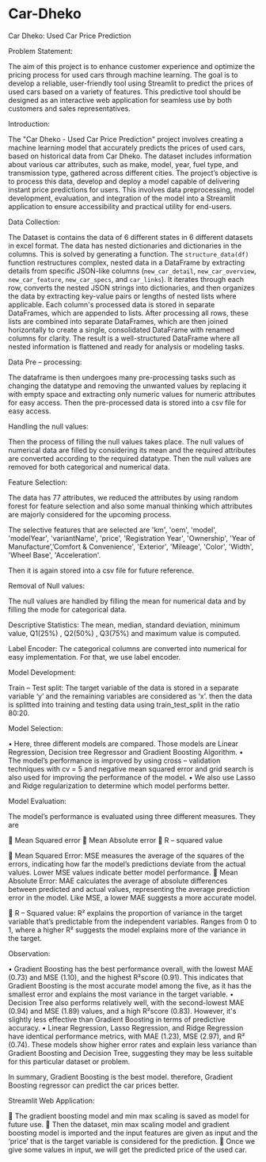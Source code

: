 # Car-Dheko


Car Dheko: Used Car Price Prediction

Problem Statement:

The aim of this project is to enhance customer experience and optimize the pricing process for used cars through machine learning. The goal is to develop a reliable, user-friendly tool using Streamlit to predict the prices of used cars based on a variety of features. This predictive tool should be designed as an interactive web application for seamless use by both customers and sales representatives.

Introduction:

The "Car Dheko - Used Car Price Prediction" project involves creating a machine learning model that accurately predicts the prices of used cars, based on historical data from Car Dheko. The dataset includes information about various car attributes, such as make, model, year, fuel type, and transmission type, gathered across different cities. The project’s objective is to process this data, develop and deploy a model capable of delivering instant price predictions for users. This involves data preprocessing, model development, evaluation, and integration of the model into a Streamlit application to ensure accessibility and practical utility for end-users.

Data Collection: 

The Dataset is contains the data of 6 different states in 6 different datasets in excel format.
The data has nested dictionaries and dictionaries in the columns. This is solved by generating a function. The `structure_data(df)` function restructures complex, nested data in a DataFrame by extracting details from specific JSON-like columns (`new_car_detail`, `new_car_overview`, `new_car_feature`, `new_car_specs`, and `car_links`). It iterates through each row, converts the nested JSON strings into dictionaries, and then organizes the data by extracting key-value pairs or lengths of nested lists where applicable. Each column's processed data is stored in separate DataFrames, which are appended to lists. After processing all rows, these lists are combined into separate DataFrames, which are then joined horizontally to create a single, consolidated DataFrame with renamed columns for clarity. The result is a well-structured DataFrame where all nested information is flattened and ready for analysis or modeling tasks.

Data Pre – processing:

The dataframe is then undergoes many pre-processing tasks such as changing the datatype and removing the unwanted values by replacing it with empty space and extracting only numeric values for numeric attributes for easy access. Then the pre-processed data is stored into a csv file for easy access. 

Handling the null values:

Then the process of filling the null values takes place. The null values of numerical data are filled by considering its mean and the required attributes are converted according to the required datatype. Then the null values are removed for both categorical and numerical data. 

Feature Selection:

The data has 77 attributes, we reduced the attributes by using random forest for feature selection and also some manual thinking which attributes are majorly considered for the upcoming process. 

The selective features that are selected are  'km', 'oem', 'model', 'modelYear', 'variantName', 'price', 'Registration Year', 'Ownership', 'Year of Manufacture’,’Comfort & Convenience', 'Exterior', 'Mileage', 'Color', 'Width', 'Wheel Base', 'Acceleration'. 

Then it is again stored into a csv file for future reference.

Removal of Null values:

The null values are handled by filling the mean for numerical data and by filling the mode for categorical data. 

Descriptive Statistics:
The mean, median, standard deviation, minimum value, Q1(25%) , Q2(50%) , Q3(75%) and maximum value is computed.

Label Encoder:
	The categorical columns are converted into numerical for easy implementation. For that, we use label encoder.

Model Development:

Train – Test split:
	The target variable of the data is stored in a separate variable ‘y’ and the remaining variables are considered as ‘x’. then the data is splitted into training and testing data using train_test_split in the ratio 80:20.

Model Selection:

•	Here, three different models are compared. Those models are Linear Regression, Decision tree Regressor and Gradient Boosting Algorithm. 
•	The model’s performance is improved by using cross – validation techniques with cv = 5 and negative mean squared error and grid search is also used for improving the performance of the model.
•	We also use Lasso and Ridge regularization to determine which model performs better.

Model Evaluation:

The model’s performance is evaluated using three different measures. They are 

	Mean Squared error
	Mean Absolute error
	R – squared value
	
	Mean Squared Error:
		MSE measures the average of the squares of the errors, indicating how far the model’s predictions deviate from the actual values. Lower MSE values indicate better model performance.
	Mean Absolute Error:
	MAE calculates the average of absolute differences between predicted and actual values, representing the average prediction error in the model. Like MSE, a lower MAE suggests a more accurate model.

	R – Squared value:
	R² explains the proportion of variance in the target variable that’s predictable from the independent variables. Ranges from 0 to 1, where a higher R² suggests the model explains more of the variance in the target.

Observation:

•	Gradient Boosting has the best performance overall, with the lowest MAE (0.73) and MSE (1.10), and the highest R²score (0.91). This indicates that Gradient Boosting is the most accurate model among the five, as it has the smallest error and explains the most variance in the target variable.
•	Decision Tree also performs relatively well, with the second-lowest MAE (0.94) and MSE (1.89) values, and a high R²score (0.83). However, it's slightly less effective than Gradient Boosting in terms of predictive accuracy.
•	Linear Regression, Lasso Regression, and Ridge Regression have identical performance metrics, with MAE (1.23), MSE (2.97), and R² (0.74). These models show higher error rates and explain less variance than Gradient Boosting and Decision Tree, suggesting they may be less suitable for this particular dataset or problem.

In summary, Gradient Boosting is the best model. therefore, Gradient Boosting regressor can predict the car prices better.
 
Streamlit Web Application:

	The gradient boosting model and min max scaling is saved as model for future use. 
	Then the dataset, min max scaling model and gradient boosting model is imported and the input features are given as input and the ‘price’ that is the target variable is considered for the prediction.
	Once we give some values in input, we will get the predicted price of the used car.

 






